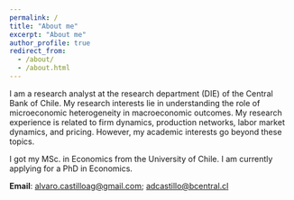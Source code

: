 ```yaml
---
permalink: /
title: "About me"
excerpt: "About me"
author_profile: true
redirect_from: 
  - /about/
  - /about.html
---
```


I am a research analyst at the research department (DIE) of the Central Bank of Chile. My research interests lie in understanding the role of microeconomic heterogeneity in macroeconomic outcomes. My research experience is related to firm dynamics, production networks, labor market dynamics, and pricing. However, my academic interests go beyond these topics.

I got my MSc. in Economics from the University of Chile. I am currently applying for a PhD in Economics.

<b>Email</b>: alvaro.castilloag@gmail.com; adcastillo@bcentral.cl

